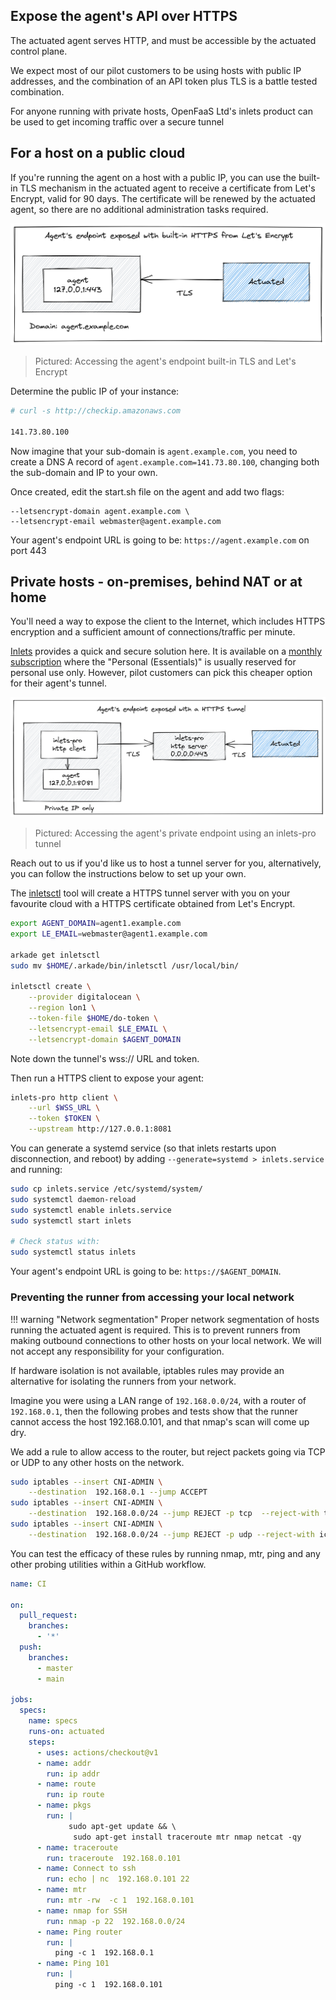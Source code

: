 ## Expose the agent's API over HTTPS

The actuated agent serves HTTP, and must be accessible by the actuated control plane.

We expect most of our pilot customers to be using hosts with public IP addresses, and the combination of an API token plus TLS is a battle tested combination.

For anyone running with private hosts, OpenFaaS Ltd's inlets product can be used to get incoming traffic over a secure tunnel

## For a host on a public cloud

If you're running the agent on a host with a public IP, you can use the built-in TLS mechanism in the actuated agent to receive a certificate from Let's Encrypt, valid for 90 days. The certificate will be renewed by the actuated agent, so there are no additional administration tasks required.

![Accessing the agent's endpoint built-in TLS and Let's Encrypt](images/builtin-tls.png)
> Pictured: Accessing the agent's endpoint built-in TLS and Let's Encrypt

Determine the public IP of your instance:

```bash
# curl -s http://checkip.amazonaws.com

141.73.80.100
```

Now imagine that your sub-domain is `agent.example.com`, you need to create a DNS A record of `agent.example.com=141.73.80.100`, changing both the sub-domain and IP to your own.

Once created, edit the start.sh file on the agent and add two flags:

```
--letsencrypt-domain agent.example.com \
--letsencrypt-email webmaster@agent.example.com
```

Your agent's endpoint URL is going to be: `https://agent.example.com` on port 443

## Private hosts - on-premises, behind NAT or at home

You'll need a way to expose the client to the Internet, which includes HTTPS encryption and a sufficient amount of connections/traffic per minute.

[Inlets](https://inlets.dev/) provides a quick and secure solution here. It is available on a [monthly subscription](https://openfaas.gumroad.com/l/inlets-subscription) where the "Personal (Essentials)" is usually reserved for personal use only. However, pilot customers can pick this cheaper option for their agent's tunnel.

![Accessing the agent's private endpoint using an inlets-pro tunnel](images/tunnel-server.png)
> Pictured: Accessing the agent's private endpoint using an inlets-pro tunnel

Reach out to us if you'd like us to host a tunnel server for you, alternatively, you can follow the instructions below to set up your own.

The [inletsctl](https://github.com/inlets/inletsctl) tool will create a HTTPS tunnel server with you on your favourite cloud with a HTTPS certificate obtained from Let's Encrypt.

```bash
export AGENT_DOMAIN=agent1.example.com
export LE_EMAIL=webmaster@agent1.example.com

arkade get inletsctl
sudo mv $HOME/.arkade/bin/inletsctl /usr/local/bin/

inletsctl create \
    --provider digitalocean \
    --region lon1 \
    --token-file $HOME/do-token \
    --letsencrypt-email $LE_EMAIL \
    --letsencrypt-domain $AGENT_DOMAIN
```

Note down the tunnel's wss:// URL and token.

Then run a HTTPS client to expose your agent:

```bash
inlets-pro http client \
    --url $WSS_URL \
    --token $TOKEN \
    --upstream http://127.0.0.1:8081
```

You can generate a systemd service (so that inlets restarts upon disconnection, and reboot) by adding `--generate=systemd > inlets.service` and running:

```bash
sudo cp inlets.service /etc/systemd/system/
sudo systemctl daemon-reload
sudo systemctl enable inlets.service
sudo systemctl start inlets

# Check status with:
sudo systemctl status inlets
```

Your agent's endpoint URL is going to be: `https://$AGENT_DOMAIN`.

### Preventing the runner from accessing your local network

!!! warning "Network segmentation"
    Proper network segmentation of hosts running the actuated agent is required. This is to prevent runners from making outbound connections to other hosts on your local network. We will not accept any responsibility for your configuration.

If hardware isolation is not available, iptables rules may provide an alternative for isolating the runners from your network.

Imagine you were using a LAN range of `192.168.0.0/24`, with a router of `192.168.0.1`, then the following probes and tests show that the runner cannot access the host 192.168.0.101, and that nmap's scan will come up dry.

We add a rule to allow access to the router, but reject packets going via TCP or UDP to any other hosts on the network.

```bash
sudo iptables --insert CNI-ADMIN \
    --destination  192.168.0.1 --jump ACCEPT
sudo iptables --insert CNI-ADMIN \
    --destination  192.168.0.0/24 --jump REJECT -p tcp  --reject-with tcp-reset
sudo iptables --insert CNI-ADMIN \
    --destination  192.168.0.0/24 --jump REJECT -p udp --reject-with icmp-port-unreachable
```

You can test the efficacy of these rules by running nmap, mtr, ping and any other probing utilities within a GitHub workflow.

```yaml
name: CI

on:
  pull_request:
    branches:
      - '*'
  push:
    branches:
      - master
      - main

jobs:
  specs:
    name: specs
    runs-on: actuated
    steps:
      - uses: actions/checkout@v1
      - name: addr
        run: ip addr
      - name: route
        run: ip route
      - name: pkgs
        run: |
             sudo apt-get update && \
              sudo apt-get install traceroute mtr nmap netcat -qy
      - name: traceroute
        run: traceroute  192.168.0.101
      - name: Connect to ssh
        run: echo | nc  192.168.0.101 22
      - name: mtr
        run: mtr -rw  -c 1  192.168.0.101
      - name: nmap for SSH
        run: nmap -p 22  192.168.0.0/24
      - name: Ping router
        run: |
          ping -c 1  192.168.0.1
      - name: Ping 101
        run: |
          ping -c 1  192.168.0.101
```

